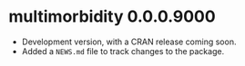 # multimorbidity 0.0.0.9000

* Development version, with a CRAN release coming soon.
* Added a `NEWS.md` file to track changes to the package.
